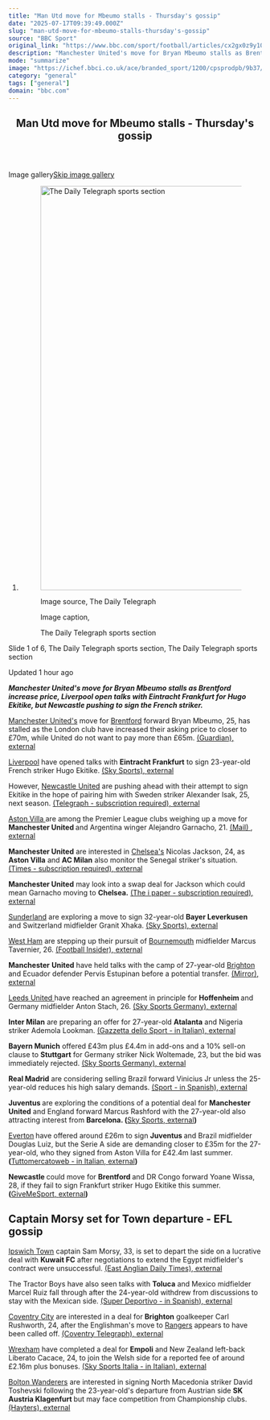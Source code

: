 ```yaml
---
title: "Man Utd move for Mbeumo stalls - Thursday's gossip"
date: "2025-07-17T09:39:49.000Z"
slug: "man-utd-move-for-mbeumo-stalls-thursday's-gossip"
source: "BBC Sport"
original_link: "https://www.bbc.com/sport/football/articles/cx2gx0z9y10o"
description: "Manchester United's move for Bryan Mbeumo stalls as Brentford their increase price, Liverpool open talks with Eintracht Frankfurt for Hugo Ekitike as Newcastle push to sign the French striker, plus more."
mode: "summarize"
image: "https://ichef.bbci.co.uk/ace/branded_sport/1200/cpsprodpb/9b37/live/df15c580-627f-11f0-83d2-4f671b8c1523.png"
category: "general"
tags: ["general"]
domain: "bbc.com"
---
```

<div id="readability-page-1" class="page"><div><main id="main-content" data-testid="main-content"><article id="urn-bbc-ares--article-cx2gx0z9y10o"><header data-component="headline-block"><h2 id="main-heading" type="headline" tabindex="-1"><span role="text">Man Utd move for Mbeumo stalls - Thursday's gossip</span></h2></header><section aria-labelledby="storyboard-1-image-gallery" data-component="storyboard-block"><span id="storyboard-1-image-gallery">Image gallery</span><span><a href="#storyboard-1-end-of-image-gallery">Skip image gallery</a></span><ol tabindex="0"><li aria-hidden="false" data-testid="storyboard-1-slide0"><div><figure><div><div><p><span><picture><source srcset="https://ichef.bbci.co.uk/ace/standard/240/cpsprodpb/0561/live/dd1cbb00-6287-11f0-83d2-4f671b8c1523.jpg.webp 240w, https://ichef.bbci.co.uk/ace/standard/320/cpsprodpb/0561/live/dd1cbb00-6287-11f0-83d2-4f671b8c1523.jpg.webp 320w, https://ichef.bbci.co.uk/ace/standard/480/cpsprodpb/0561/live/dd1cbb00-6287-11f0-83d2-4f671b8c1523.jpg.webp 480w, https://ichef.bbci.co.uk/ace/standard/624/cpsprodpb/0561/live/dd1cbb00-6287-11f0-83d2-4f671b8c1523.jpg.webp 624w" type="image/webp"><img alt="The Daily Telegraph sports section" src="https://ichef.bbci.co.uk/ace/standard/628/cpsprodpb/0561/live/dd1cbb00-6287-11f0-83d2-4f671b8c1523.jpg" srcset="https://ichef.bbci.co.uk/ace/standard/240/cpsprodpb/0561/live/dd1cbb00-6287-11f0-83d2-4f671b8c1523.jpg 240w, https://ichef.bbci.co.uk/ace/standard/320/cpsprodpb/0561/live/dd1cbb00-6287-11f0-83d2-4f671b8c1523.jpg 320w, https://ichef.bbci.co.uk/ace/standard/480/cpsprodpb/0561/live/dd1cbb00-6287-11f0-83d2-4f671b8c1523.jpg 480w, https://ichef.bbci.co.uk/ace/standard/624/cpsprodpb/0561/live/dd1cbb00-6287-11f0-83d2-4f671b8c1523.jpg 624w" width="628" height="804"></picture></span></p></div><p><span role="text"><span>Image source, </span>The Daily Telegraph</span></p></div><figcaption><span>Image caption, </span><p>The Daily Telegraph sports section</p></figcaption></figure></div></li></ol><span data-testid="storyboard-1-live-region" id="storyboard-1-live-region" aria-live="polite" aria-atomic="true"><span role="text">Slide<!-- --> <!-- -->1 of 6<!-- -->, <!-- -->The Daily Telegraph sports section<!-- -->, <!-- -->The Daily Telegraph sports section</span></span></section><div data-component="metadata-block"><p><span><span><time data-testid="timestamp" datetime="2025-07-17T09:39:49.182Z">Updated 1 hour ago</time></span></span></p></div><div data-component="text-block"><p><b><i>Manchester United's move for Bryan Mbeumo stalls as Brentford increase price, Liverpool open talks with Eintracht Frankfurt for Hugo Ekitike, but Newcastle pushing to sign the French striker. </i></b></p><p><a href="https://www.bbc.com/sport/football/teams/manchester-united">Manchester United's</a> move for <a href="https://www.bbc.com/sport/football/teams/brentford">Brentford</a> forward Bryan Mbeumo, 25, has stalled as the London club have increased their asking price to closer to £70m, while United do not want to pay more than £65m. <a href="https://www.theguardian.com/football/2025/jul/16/manchester-united-bryan-mbeumo-stalls-brentford-raise-price-70m">(Guardian)<span>, <!-- -->external</span></a></p><p><a href="https://www.bbc.com/sport/football/teams/liverpool">Liverpool</a> have opened talks with <b>Eintracht Frankfurt</b> to sign 23-year-old French striker Hugo Ekitike. <a href="https://www.skysports.com/football/news/11669/13397155/hugo-ekitike-transfer-news-liverpool-open-talks-with-eintracht-frankfurt-for-striker-amid-newcastle-interest">(Sky Sports)<span>, <!-- -->external</span></a></p><p>However, <a href="https://www.bbc.com/sport/football/teams/newcastle-united">Newcastle United</a> are pushing ahead with their attempt to sign Ekitike in the hope of pairing him with Sweden striker Alexander Isak, 25, next season. <a href="https://www.telegraph.co.uk/football/2025/07/16/newcastle-close-in-ekitike-issue-liverpool-warning-isak/">(Telegraph - subscription required)<span>, <!-- -->external</span></a></p><p><a href="https://www.bbc.com/sport/football/teams/aston-villa">Aston Villa </a>are among the Premier League clubs weighing up a move for <b>Manchester United </b>and Argentina winger Alejandro Garnacho, 21. <a href="https://www.dailymail.co.uk/sport/football/article-14910495/Premier-League-Man-United-Alejandro-Garnacho-Ruben-Amorim.html">(Mail) <span>, <!-- -->external</span></a></p><p><b>Manchester United</b> are interested in <a href="https://www.bbc.com/sport/football/teams/chelsea">Chelsea's</a> Nicolas Jackson, 24, as <b>Aston Villa</b> and <b>AC Milan</b> also monitor the Senegal striker's situation. <a href="https://www.thetimes.com/sport/football/article/nicolas-jackson-manchester-united-monitor-chelsea-vmdsvxctn">(Times - subscription required)<span>, <!-- -->external</span></a> </p><p><b>Manchester United</b> may look into a swap deal for Jackson which could mean Garnacho moving to <b>Chelsea.</b> <a href="https://inews.co.uk/sport/football/man-utd-nicolas-jackson-swap-chelsea-alejandro-garnacho-3809737">(The i paper - subscription required)<span>, <!-- -->external</span></a></p></div><div data-component="text-block"><p><a href="https://www.bbc.com/sport/football/teams/sunderland">Sunderland</a> are exploring a move to sign 32-year-old <b>Bayer Leverkusen</b> and Switzerland midfielder Granit Xhaka. <a href="https://www.skysports.com/football/news/11695/13397368/granit-xhaka-transfer-news-sunderland-exploring-move-to-sign-bayer-leverkusen-and-ex-arsenal-midfielder">(Sky Sports)<span>, <!-- -->external</span></a></p><p><a href="https://www.bbc.com/sport/football/teams/west-ham-united">West Ham</a> are stepping up their pursuit of <a href="https://www.bbc.com/sport/football/teams/afc-bournemouth">Bournemouth</a> midfielder Marcus Tavernier, 26. <a href="https://www.footballinsider247.com/marcus-tavernier-asking-price-revealed-as-west-ham-join-race-for-bournemouth-star/">(Football Insider)<span>, <!-- -->external</span></a></p><p><b>Manchester</b> <b>United</b> have held talks with the camp of 27-year-old <a href="https://www.bbc.com/sport/football/teams/brighton-and-hove-albion">Brighton</a> and Ecuador defender Pervis Estupinan before a potential transfer. <a href="https://www.mirror.co.uk/sport/football/transfer-news/man-utd-brighton-transfer-estupinan-35563449">(Mirror)<span>, <!-- -->external</span></a></p><p><a href="https://www.bbc.com/sport/football/teams/leeds-united">Leeds United </a>have reached an agreement in principle for <b>Hoffenheim </b>and Germany midfielder Anton Stach, 26. <a href="https://sport.sky.de/transfer/news/34132/13397320/anton-stach-nach-sky-sport-informationen-mit-leeds-united-einig">(Sky Sports Germany)<span>, <!-- -->external</span></a></p><p><b>Inter Milan</b> are preparing an offer for 27-year-old <b>Atalanta</b> and Nigeria striker Ademola Lookman. <a href="https://www.gazzetta.it/Calcio/Serie-A/Inter/16-07-2025/l-inter-punta-lookman-pronta-l-offerta-all-atalanta.shtml">(Gazzetta dello Sport - in Italian)<span>, <!-- -->external</span></a>   </p><p><b>Bayern Munich</b> offered £43m plus £4.4m in add-ons and a 10% sell-on clause to <b>Stuttgart</b> for Germany striker Nick Woltemade, 23, but the bid was immediately rejected. <a href="https://sport.sky.de/transfer/news/34132/13397590/vfb-stuttgart-lehnt-zweites-bayern-angebot-fuer-nick-woltemade-ab">(Sky Sports Germany)<span>, <!-- -->external</span></a> </p><p><b>Real Madrid</b> are considering selling Brazil forward Vinicius Jr unless the 25-year-old reduces his high salary demands. <a href="https://www.sport.es/es/noticias/real-madrid/madrid-acepta-chantaje-vinicius-119708636">(Sport - in Spanish)<span>, <!-- -->external</span></a></p><p><b>Juventus </b>are exploring the conditions of a potential deal for <b>Manchester United</b> and England forward Marcus Rashford with the 27-year-old also attracting interest from <b>Barcelona. (</b><a href="https://www.skysports.com/football/news/11095/13397737/marcus-rashford-juventus-interested-in-man-utd-forward-sky-in-italy">Sky Sports<span>, <!-- -->external</span></a><b>)</b> </p><p><a href="https://www.bbc.com/sport/football/teams/everton">Everton</a><b> </b>have offered around £26m to sign <b>Juventus </b>and Brazil midfielder Douglas Luiz, but the Serie A side are demanding closer to £35m for the 27-year-old, who they signed from Aston Villa for £42.4m last summer.<b> (</b><a href="https://www.tuttomercatoweb.com/serie-a/juventus-per-douglas-luiz-l-everton-offre-30-milioni-la-juve-ne-vorrebbe-40-2125263">Tuttomercatoweb - in Italian<span>, <!-- -->external</span></a><b>)</b></p><p><b>Newcastle </b>could move for <b>Brentford </b>and DR Congo forward Yoane Wissa, 28, if they fail to sign Frankfurt striker Hugo Ekitike this summer. <b>(</b><a href="https://www.givemesport.com/exclusive-newcastle-ready-to-sign-50m-tottenham-target-instead-of-ekitike/">GiveMeSport<span>, <!-- -->external</span></a><b>)</b></p></div><p data-component="subheadline-block"><h2 id="Captain-Morsy-set-for-Town-departure-EFL-gossip" tabindex="-1"><span role="text">Captain Morsy set for Town departure - EFL gossip</span></h2></p><div data-component="text-block"><p><a href="https://www.bbc.com/sport/football/teams/ipswich-town">Ipswich Town</a> captain Sam Morsy, 33, is set to depart the side on a lucrative deal with <b>Kuwait FC</b> after negotiations to extend the Egypt midfielder's contract were unsuccessful. <a href="https://www.eadt.co.uk/sport/25314045.ipswich-town-sam-morsy-set-move-kuwait/">(East Anglian Daily Times)<span>, <!-- -->external</span></a></p><p>The Tractor Boys have also seen talks with <b>Toluca</b> and Mexico midfielder Marcel Ruiz fall through after the 24-year-old withdrew from discussions to stay with the Mexican side. <a href="https://www.am.com.mx/superdeportivo/futbol/2025/7/16/exclusiva-marcel-ruiz-decide-no-irse-se-cae-su-pase-al-ipswich-town-745691.html">(Super Deportivo - in Spanish)<span>, <!-- -->external</span></a></p><p><a href="https://www.bbc.com/sport/football/teams/coventry-city">Coventry City</a> are interested in a deal for <b>Brighton</b> goalkeeper Carl Rushworth, 24, after the Englishman's move to <a href="https://www.bbc.com/sport/football/teams/rangers">Rangers</a> appears to have been called off. <a href="https://www.coventrytelegraph.net/sport/football/transfer-news/coventry-city-transfers-carl-rushworth-32076492">(Coventry Telegraph)<span>, <!-- -->external</span></a></p><p><a href="https://www.bbc.com/sport/football/teams/wrexham">Wrexham</a> have completed a deal for <b>Empoli</b> and New Zealand left-back Liberato Cacace, 24, to join the Welsh side for a reported fee of around £2.16m plus bonuses. <a href="https://sport.sky.it/calciomercato/2025/07/16/calciomercato-news-trattative-oggi-16-luglio">(Sky Sports Italia - in Italian)<span>, <!-- -->external</span></a></p><p><a href="https://www.bbc.com/sport/football/teams/bolton-wanderers">Bolton Wanderers</a> are interested in signing North Macedonia striker David Toshevski following the 23-year-old's departure from Austrian side <b>SK Austria Klagenfurt </b>but may face competition from Championship clubs. <a href="https://hayters.com/bolton-among-clubs-keen-on-striker-toshevski-exclusive/">(Hayters)<span>, <!-- -->external</span></a></p></div></article></main></div></div>